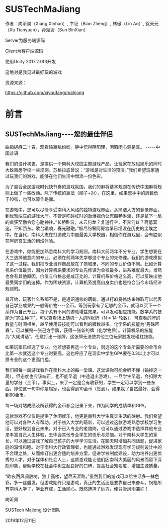 # SUSTechMaJiang

作者：向昕昊（Xiang Xinhao）, 卞证（Bian Zheng）, 林傲（Lin Ao）, 徐天元（Xu Tianyuan），孙斌贤（Sun BinXian）

Server为服务端源码

Client为客户端源码

使用Unity 2017.2.0f3开发

这绝对是我见过最好玩的游戏

资源来源：

https://github.com/xiyoufang/mahjong

# 前言

## SUSTechMaJiang----您的最佳伴侣

曲指搓麻二十春，观看输赢乱纷纷。静中悟得阴阳理，闲暇闲心源是真。 -----中国谚语

我们的设计初衷，是提供一个南科大校园主题游戏产品，让玩家在放松娱乐的同时大致熟悉学校一些规则。苏格拉底曾说：“游戏是对生活的预演。”我们希望玩家通过玩我们的游戏，能够在他们生活中增添一份色彩。

为了迎合全民游戏时代快节奏的游戏氛围，我们的麻将基本规则在传统中国麻将规则上做了一些改动。除了传统的赢法（顺子+对），在这里，如果您手中的牌数低于10张，也可以算作是赢。

在游戏中，您可以尽情享受南科大风格的独特游戏界面。从简洁大方的登录界面，到优雅端庄的游戏大厅。不管是吃碰杠时的劲爆视角让您酣畅淋漓，还是拿下一局的疯狂奖励令您心驰神往。”长桥卧波，未云何龙？复道行空，不霁何虹？高低冥迷，不知西东。歌台暖响，春光融融。”极尽纷奢阿房宫早已埋没在历史的尘埃之中。在当代，南科大志在打造成为中国最美大学校园，相信你在游戏里，会有胜似在阿房宫生活的绚烂体验。

在游戏中，你能更加熟悉南科大的学习规则。南科大前两年不分专业，学生想要在大三选择他意向的专业，必须在前两年先学够这个专业的先修课。我们的游戏模拟了这一过程。我们把专业当作商品放在了商城里，不同的专业价值不同。比如计算机系价值最贵，因为计算机系要求的专业先修课为全校最多，进系难度最大。当然也会有其他原因，价值与价格总是成正比的，计算机系价格这么高，可以反映出他最受同学们的追捧。作为稀缺资源，计算机系提高自身卖价也是符合当今市场经济规则的。

最开始，玩家什么系都不是，是通识通修的萌新。通过打麻将修炼来赚取可以代表自己学业成果的一般等价物----金币。等到玩家有了足够的金币，就可以买下一个系作为自己专业。每个系有不同的游戏增益效果，可以发动相应技能。数学系的技能为“寄生种子”，可以查看场上随机一人的N张牌（N = 14-轮数），可查看的牌的数量与时间相关，越早使用该技能可以看到的牌数越多。化学系的技能为“丹珠回春”，可以摧毁一张己方手牌，获得一张新的牌（化学物质）。计算机系的技能为“大佬讲话”，任意打出一张牌，这张牌无法使其他三位玩家触发吃碰杠技能。

如果玩家已经选了专业，他若想要再选一个专业，则选的这个专业所需要的金币会比第一次就选这个专业时要高。这也呼应了在现实中学生GPA要在3.3以上才可以换专业的这个更高门槛。

我们把每一局游戏看作在南科大上的每一堂课。这堂课你可能会听不懂（输掉这一局），但态度也应该端正，也不能早退（中途退出游戏）。一旦学生早退，会扣除大量的学分（金币）。事实上，来了一定是会有收获的，学生一定可以学到一些东西。即使这一句中你是输家，也会得到10金币（签到）。如果赢了当然最好，会得到60金币。

每一场对站成绩及所获得的金币都会记录下来，作为同学的成绩单和GPA。

这款游戏不仅仅是提供了休闲娱乐，他更是南科大学生真实生活的映射。我们希望他可以对各种人有帮助。对于初入大学的萌新，可以通过这款游戏熟悉学校学习生活，更好规划自己未来。对于已入专业的老腊肉，也可以通过游戏中选择其他专业来丰富自己人生体验，去体会其他专业学生的快乐与烦恼。对于南科大学生的家长，可以通过游戏了解自己孩子的大学学习生活，在聊天时增加共同话题，促进家庭的温情和睦。对于南科大行政管理者，也能通过游戏发现现有学习规则设计中的不合理之处，从而修订出更合适的培养方案，促进学校制度建设，助力培养出更优秀的人才。对于媒体和社会人士，这款游戏能让他们因南科大美丽的风景而留下深刻印象，帮助学校在社会中树立起良好的口碑，提高社会知名度，增加生源质量。

“昨夜西风凋敝树，独上高楼，望尽天涯路。”虽然我们的游戏可以给生活多一抹色彩，多一丝启发，但游戏始终只是游戏，真正的生活还是要靠自己来奋斗。祝福所有南科大学子，学业有成，生活顺心。既然选择了远方，便只管风雨兼程！





向昕昊

SUSTech Majiong 设计团队

2019年12月11日
